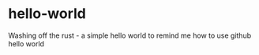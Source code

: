 # hello-world
Washing off the rust - a simple hello world to remind me how to use github
hello world
